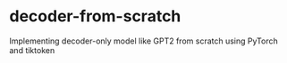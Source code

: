 # decoder-from-scratch
Implementing decoder-only model like GPT2 from scratch using PyTorch and tiktoken
